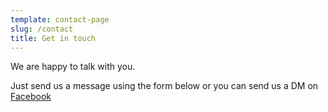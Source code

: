 ```yaml
---
template: contact-page
slug: /contact
title: Get in touch
---
```

We are happy to talk with you.

Just send us a message using the form below or you can send us a DM on [](https://twitter.com/stackrole)[Facebook](facebook.com/rearandfront1)